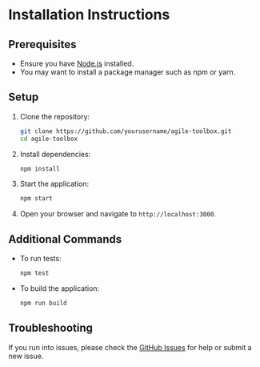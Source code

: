 # Installation Instructions

## Prerequisites
- Ensure you have [Node.js](https://nodejs.org/) installed.
- You may want to install a package manager such as npm or yarn.

## Setup
1. Clone the repository:
   ```bash
   git clone https://github.com/yourusername/agile-toolbox.git
   cd agile-toolbox
   ```
2. Install dependencies:
   ```bash
   npm install
   ```
3. Start the application:
   ```bash
   npm start
   ```
4. Open your browser and navigate to `http://localhost:3000`.

## Additional Commands
- To run tests:
   ```bash
   npm test
   ```
- To build the application:
   ```bash
   npm run build
   ```

## Troubleshooting
If you run into issues, please check the [GitHub Issues](https://github.com/yourusername/agile-toolbox/issues) for help or submit a new issue.